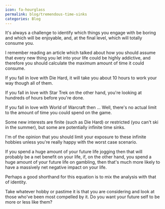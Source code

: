 ```yaml
---
icon: fa-hourglass
permalink: blog/tremendous-time-sinks
categories: Blog
---
```


It's always a challenge to identify which things you engage with be boring and which will be enjoyable, and, at the final level, which will totally consume you.

I remember reading an article which talked about how you should assume that every new thing you let into your life could be highly addictive, and therefore you should calculate the maximum amount of time it could consume.

If you fall in love with Die Hard, it will take you about 10 hours to work your way though all of them.

If you fall in love with Star Trek on the other hand, you're looking at hundreds of hours before you're done.

If you fall in love with World of Warcraft then ... Well, there's no actual limit to the amount of time you could spend on the game.

Some new interests are finite (such as Die Hard) or restricted (you can't ski in the summer), but some are potentially infinite time sinks.

I'm of the opinion that you should limit your exposure to these infinite hobbies unless you're really happy with the worst case scenario.

If you spend a huge amount of your future life jogging then that will probably be a net benefit on your life, if, on the other hand, you spend a huge amount of your future life on gambling, then that's much more likely to have a massively net negative impact on your life.

Perhaps a good shorthand for this equation is to mix the analysis with that of identity.

Take whatever hobby or pastime it is that you are considering and look at those who've been most compelled by it. Do you want your future self to be more or less like them?
